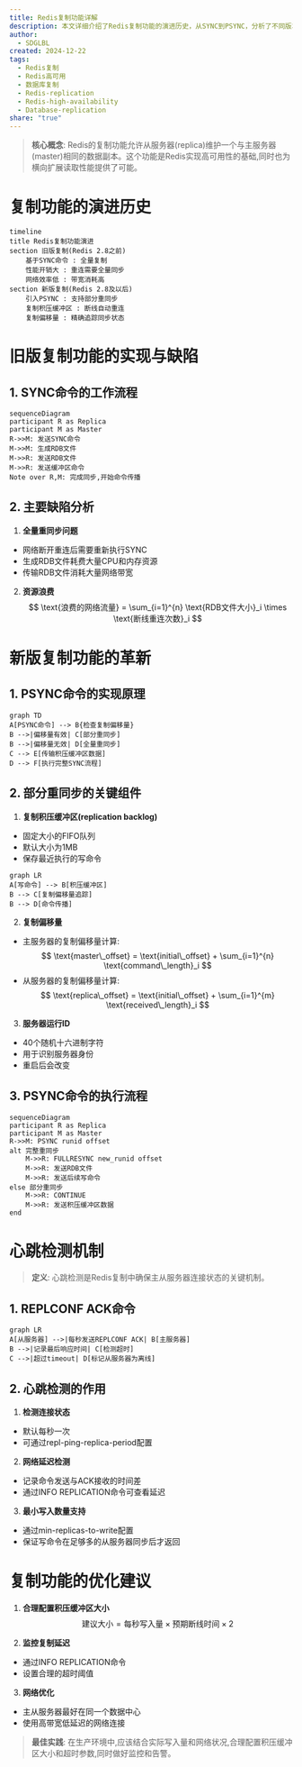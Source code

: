 ```yaml
---
title: Redis复制功能详解
description: 本文详细介绍了Redis复制功能的演进历史，从SYNC到PSYNC，分析了不同版本复制的实现原理和缺陷，以及新版复制的优化措施，并探讨了心跳检测和优化建议。
author:
  - SDGLBL
created: 2024-12-22
tags:
  - Redis复制
  - Redis高可用
  - 数据库复制
  - Redis-replication
  - Redis-high-availability
  - Database-replication
share: "true"
---
```


> **核心概念**: Redis的复制功能允许从服务器(replica)维护一个与主服务器(master)相同的数据副本。这个功能是Redis实现高可用性的基础,同时也为横向扩展读取性能提供了可能。

# 复制功能的演进历史

```mermaid
timeline
title Redis复制功能演进
section 旧版复制(Redis 2.8之前)
	基于SYNC命令 : 全量复制
	性能开销大 : 重连需要全量同步
	网络效率低 : 带宽消耗高
section 新版复制(Redis 2.8及以后)
	引入PSYNC : 支持部分重同步
	复制积压缓冲区 : 断线自动重连
	复制偏移量 : 精确追踪同步状态
```

# 旧版复制功能的实现与缺陷

## 1. SYNC命令的工作流程

```mermaid
sequenceDiagram
participant R as Replica
participant M as Master
R->>M: 发送SYNC命令
M->>M: 生成RDB文件
M->>R: 发送RDB文件
M->>R: 发送缓冲区命令
Note over R,M: 完成同步,开始命令传播
```

## 2. 主要缺陷分析

1. **全量重同步问题**
- 网络断开重连后需要重新执行SYNC
- 生成RDB文件耗费大量CPU和内存资源
- 传输RDB文件消耗大量网络带宽

2. **资源浪费**
$$
\text{浪费的网络流量} = \sum_{i=1}^{n} \text{RDB文件大小}_i \times \text{断线重连次数}_i
$$

# 新版复制功能的革新

## 1. PSYNC命令的实现原理

```mermaid
graph TD
A[PSYNC命令] --> B{检查复制偏移量}
B -->|偏移量有效| C[部分重同步]
B -->|偏移量无效| D[全量重同步]
C --> E[传输积压缓冲区数据]
D --> F[执行完整SYNC流程]
```

## 2. 部分重同步的关键组件

1. **复制积压缓冲区(replication backlog)**
- 固定大小的FIFO队列
- 默认大小为1MB
- 保存最近执行的写命令

```mermaid
graph LR
A[写命令] --> B[积压缓冲区]
B --> C[复制偏移量追踪]
B --> D[命令传播]
```

2. **复制偏移量**
- 主服务器的复制偏移量计算:
$$
\text{master\_offset} = \text{initial\_offset} + \sum_{i=1}^{n} \text{command\_length}_i
$$
- 从服务器的复制偏移量计算:
$$
\text{replica\_offset} = \text{initial\_offset} + \sum_{i=1}^{m} \text{received\_length}_i
$$

3. **服务器运行ID**
- 40个随机十六进制字符
- 用于识别服务器身份
- 重启后会改变

## 3. PSYNC命令的执行流程

```mermaid
sequenceDiagram
participant R as Replica
participant M as Master
R->>M: PSYNC runid offset
alt 完整重同步
	M->>R: FULLRESYNC new_runid offset
	M->>R: 发送RDB文件
	M->>R: 发送后续写命令
else 部分重同步
	M->>R: CONTINUE
	M->>R: 发送积压缓冲区数据
end
```

# 心跳检测机制

> **定义**: 心跳检测是Redis复制中确保主从服务器连接状态的关键机制。

## 1. REPLCONF ACK命令
```mermaid
graph LR
A[从服务器] -->|每秒发送REPLCONF ACK| B[主服务器]
B -->|记录最后响应时间| C[检测超时]
C -->|超过timeout| D[标记从服务器为离线]
```

## 2. 心跳检测的作用
1. **检测连接状态**
- 默认每秒一次
- 可通过repl-ping-replica-period配置

2. **网络延迟检测**
- 记录命令发送与ACK接收的时间差
- 通过INFO REPLICATION命令可查看延迟

3. **最小写入数量支持**
- 通过min-replicas-to-write配置
- 保证写命令在足够多的从服务器同步后才返回

# 复制功能的优化建议

1. **合理配置积压缓冲区大小**
$$
\text{建议大小} = \text{每秒写入量} \times \text{预期断线时间} \times 2
$$

2. **监控复制延迟**
- 通过INFO REPLICATION命令
- 设置合理的超时阈值

3. **网络优化**
- 主从服务器最好在同一个数据中心
- 使用高带宽低延迟的网络连接

> **最佳实践**: 在生产环境中,应该结合实际写入量和网络状况,合理配置积压缓冲区大小和超时参数,同时做好监控和告警。